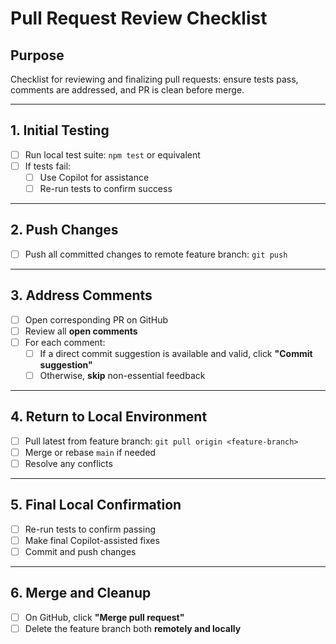 # Pull Request Review Checklist

## Purpose

Checklist for reviewing and finalizing pull requests: ensure tests pass, comments are addressed, and PR is clean before merge.

---

## 1. Initial Testing

- [ ] Run local test suite: `npm test` or equivalent
- [ ] If tests fail:
  - [ ] Use Copilot for assistance
  - [ ] Re-run tests to confirm success

---

## 2. Push Changes

- [ ] Push all committed changes to remote feature branch: `git push`

---

## 3. Address Comments

- [ ] Open corresponding PR on GitHub
- [ ] Review all **open comments**
- [ ] For each comment:
  - [ ] If a direct commit suggestion is available and valid, click **"Commit suggestion"**
  - [ ] Otherwise, **skip** non-essential feedback

---

## 4. Return to Local Environment

- [ ] Pull latest from feature branch: `git pull origin <feature-branch>`
- [ ] Merge or rebase `main` if needed
- [ ] Resolve any conflicts

---

## 5. Final Local Confirmation

- [ ] Re-run tests to confirm passing
- [ ] Make final Copilot-assisted fixes
- [ ] Commit and push changes

---

## 6. Merge and Cleanup

- [ ] On GitHub, click **"Merge pull request"**
- [ ] Delete the feature branch both **remotely and locally**

